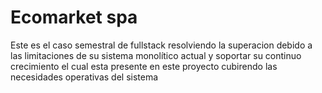 
Ecomarket spa
=======
Este es el caso semestral de fullstack resolviendo la superacion debido a  las limitaciones de su sistema monolítico actual
y soportar su continuo crecimiento el cual esta presente en este proyecto cubirendo las necesidades operativas del sistema

